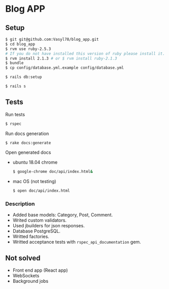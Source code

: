 # Blog APP

## Setup
```sh
$ git git@github.com:Vasyl78/blog_app.git
$ cd blog_app
$ rvm use ruby-2.5.3
# If you do not have installed this version of ruby please install it.
$ rvm install 2.1.3 # or $ rvm install ruby-2.1.3
$ bundle
$ cp config/database.yml.example config/database.yml
```
```sh
$ rails db:setup
```
```sh
$ rails s
```

## Tests

Run tests
```sh
$ rspec
```

Run docs generation
```sh
$ rake docs:generate
```

Open generated docs

  * ubuntu 18.04 chrome
    ```sh
    $ google-chrome doc/api/index.html&
    ```

  * mac OS (not testing)
    ```sh
    $ open doc/api/index.html
    ```


### Description

  * Added base models: Category, Post, Comment.
  * Writed custom validators.
  * Used jbuilders for json responses.
  * Database PostgreSQL.
  * Writted factories.
  * Writted acceptance tests with `rspec_api_documentation` gem.

## Not solved

  * Front end app (React app)
  * WebSockets
  * Background jobs
